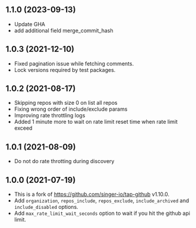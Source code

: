 1.1.0 (2023-09-13)
------------------
- Update GHA
- add additional field merge_commit_hash

1.0.3 (2021-12-10)
------------------
- Fixed pagination issue while fetching comments.
- Lock versions required by test packages.

1.0.2 (2021-08-17)
------------------
- Skipping repos with size 0 on list all repos
- Fixing wrong order of include/exclude params
- Improving rate throttling logs
- Added 1 minute more to wait on rate limit reset time when rate limit exceed 

1.0.1 (2021-08-09)
------------------
- Do not do rate throtting during discovery

1.0.0 (2021-07-19)
------------------

- This is a fork of https://github.com/singer-io/tap-github v1.10.0. 
- Add `organization`, `repos_include`, `repos_exclude`, `include_archived` and `include_disabled` options.
- Add `max_rate_limit_wait_seconds` option to wait if you hit the github api limit.
